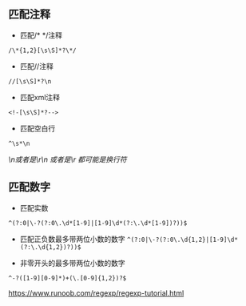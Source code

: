 ## 匹配注释

* 匹配/* */注释

`/\*{1,2}[\s\S]*?\*/`

* 匹配//注释

`//[\s\S]*?\n`

* 匹配xml注释

`<!-[\s\S]*?-->`

* 匹配空白行

`^\s*\n`

_\n或者是\r\n  或者是\r 都可能是换行符_

## 匹配数字

* 匹配实数

`^(?:0|\-?(?:0\.\d*[1-9]|[1-9]\d*(?:\.\d*[1-9])?))$`

* 匹配正负数最多带两位小数的数字
`^(?:0|\-?(?:0\.\d{1,2}|[1-9]\d*(?:\.\d{1,2})?))$`

* 非零开头的最多带两位小数的数字

`^-?([1-9][0-9]*)+(\.[0-9]{1,2})?$`

https://www.runoob.com/regexp/regexp-tutorial.html



